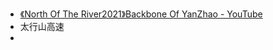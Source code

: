 - [《North Of The River2021》Backbone Of YanZhao - YouTube](https://www.youtube.com/watch?v=bt6Jzepkb-Y)
- 太行山高速
- 
